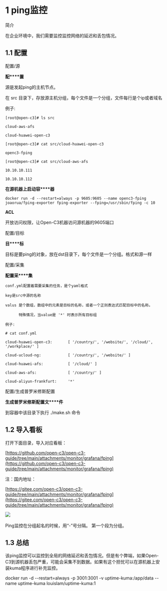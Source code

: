 
# 1 ping监控

简介

在企业环境中，我们需要监控监控网络的延迟和丢包情况。

## 1.1 配置

配置/源

**配****置**

源是发起ping的主机节点。

在 src 目录下，存放源主机分组，每个文件是一个分组，文件每行是个ip或者域名

例子:
```
[root@open-c3]# ls src

cloud-aws-afs

cloud-huawei-open-c3

[root@open-c3]# cat src/cloud-huawei-open-c3

openc3-fping

[root@open-c3]# cat src/cloud-aws-afs

10.10.10.111

10.10.10.112
```


**在源机器上启动容****器**

```
docker run -d --restart=always -p 9605:9605 --name openc3-fping joaorua/fping-exporter fping-exporter --fping=/usr/sbin/fping -c 10
```


**ACL**

开放访问权限，让Open-C3机器访问源机器的9605端口

配置/目标

**目****标**

目标是要ping的对象，放在dst目录下，每个文件是一个分组。格式和源一样

配置/采集

**配置采****集**

```
conf.yml配置着需要采集的任务，是个yaml格式

key是src中源的名称

valus 是个数组，数组中的元素是目标的名称，或者一个正则表达式匹配目标中的名称。

      特殊情况，当value是 '*' 时表示所有目标组

例子:

# cat conf.yml

cloud-huawei-open-c3:       [ '/country/', '/website/', '/cloud/', '/workplace/' ]

cloud-ucloud-ng:            [ '/country/', '/website/' ]

cloud-huawei-afs:           [ '/cloud/' ]

cloud-aws-afs:              [ '/country/' ]

cloud-aliyun-frankfurt:     '*'
```


配置/生成普罗米修斯配置

**生成普罗米修斯配置文****件**

到容器中该目录下执行 ./make.sh 命令

## 1.2 导入看板

打开下面目录，导入对应看板：

[https://github.com/open-c3/open-c3-guide/tree/main/attachments/monitor/grafana/fping](https://github.com/open-c3/open-c3-guide/tree/main/attachments/monitor/grafana/fping)

注：国内地址：

[https://gitee.com/open-c3/open-c3-guide/tree/main/attachments/monitor/grafana/fping](https://gitee.com/open-c3/open-c3-guide/tree/main/attachments/monitor/grafana/fping)

![](/attachments/20250706223400_wps51.jpg) 

Ping监控在分组起名的时候，用“-”号分隔。 第一个段为分组。

## 1.3 总结

该ping监控可以监控到全局的网络延迟和丢包情况。但是有个弊端，如果Open-C3到源机器丢包严重，可能会采集不到数据。如果有这个担忧可以在源机器上安装kuma程序进行补充监控。

docker run -d --restart=always -p 3001:3001 -v uptime-kuma:/app/data --name uptime-kuma louislam/uptime-kuma:1
